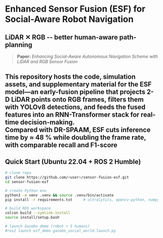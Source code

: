 # Enhanced Sensor Fusion (ESF) for Social-Aware Robot Navigation  
LiDAR ✕ RGB -- better human-aware path-planning
---

> **Paper:** *Enhancing Social-Aware Autonomous Navigation Scheme with LiDAR and RGB Sensor Fusion*  

This repository hosts the code, simulation assets, and supplementary material for the **ESF** model—an early-fusion pipeline that projects 2-D LiDAR points onto RGB frames, filters them with YOLOv8 detections, and feeds the fused features into an RNN-Transformer stack for real-time decision-making.  
Compared with DR-SPAAM, ESF cuts inference time by **≈ 48 %** while doubling the frame rate, with comparable recall and F1-score 
---

## Quick Start (Ubuntu 22.04 + ROS 2 Humble)

```bash
# clone repo
git clone https://github.com/<user>/sensor-fusion-esf.git
cd sensor-fusion-esf

# create Python env
python3 -m venv .venv && source .venv/bin/activate
pip install -r requirements.txt     # ultralytics, opencv-python, numpy, etc.

# build ROS workspace
colcon build --symlink-install
source install/setup.bash

# launch Gazebo demo (robot + 5 humans)
#ros2 launch esf_demo gazebo_social_world.launch.py
